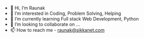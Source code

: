 - 👋 Hi, I’m Raunak
- 👀 I’m interested in Coding, Problem Solving, Helping
- 🌱 I’m currently learning Full stack Web Development, Python 
- 💞️ I’m looking to collaborate on ...
- 📫 How to reach me - raunak@sikkanet.com

<!---
raunak-sikka-9/raunak-sikka-9 is a ✨ special ✨ repository because its `README.md` (this file) appears on your GitHub profile.
You can click the Preview link to take a look at your changes.
--->
